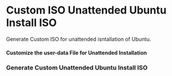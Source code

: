 # Custom ISO Unattended Ubuntu Install ISO
Generate Custom ISO for unattended isntallation of Ubuntu.

#### Customize the user-data File for Unattended Installation

### Generate Custom Unattended Ubuntu Install ISO
